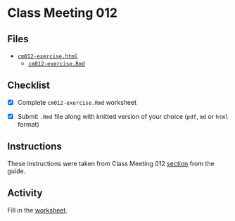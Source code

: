 # Class Meeting 012

## Files
* [`cm012-exercise.html`](https://dy-lin.github.io/stat545-participation/cm012/cm012-exercise.html)
  * [`cm012-exercise.Rmd`](https://github.com/dy-lin/stat545-participation/blob/master/cm012/cm012-exercise.Rmd)

## Checklist
- [x] Complete `cm012-exercise.Rmd` worksheet
- [x] Submit `.Rmd` file along with knitted version of your choice (`pdf`, `md` or `html` format)


## Instructions
These instructions were taken from Class Meeting 012 [section](https://stat545guidebook.netlify.com/working-with-factors-in-r.html) from the guide.

## Activity
Fill in the [worksheet](https://raw.githubusercontent.com/STAT545-UBC/Classroom/master/tutorials/cm012-exercise.Rmd).

